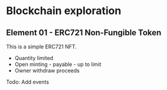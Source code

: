 # Blockchain exploration

## Element 01 - ERC721 Non-Fungible Token

This is a simple ERC721 NFT.

- Quantity limited
- Open minting - payable - up to limit
- Owner withdraw proceeds

Todo: Add events
